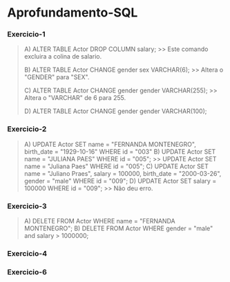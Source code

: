 # Aprofundamento-SQL

### Exercicio-1

>
> A) ALTER TABLE Actor DROP COLUMN salary; >> Este comando excluira a colina de salario.
>
> B) ALTER TABLE Actor CHANGE gender sex VARCHAR(6); >> Altera o "GENDER" para "SEX".
>
> C) ALTER TABLE Actor CHANGE gender gender VARCHAR(255); >> Altera o "VARCHAR" de 6 para 255.
>
> D) ALTER TABLE Actor CHANGE gender gender VARCHAR(100);
>

### Exercicio-2

>
> A) UPDATE Actor SET name = "FERNANDA MONTENEGRO", birth_date = "1929-10-16"  WHERE id = "003"
> B) UPDATE Actor SET name = "JULIANA PAES"  WHERE id = "005"; >> UPDATE Actor SET name = "Juliana Paes"  WHERE id = "005";
> C) UPDATE Actor SET name = "Juliano Praes", salary = 100000, birth_date = "2000-03-26", gender = "male"  WHERE id = "009";
> D) UPDATE Actor SET salary = 100000 WHERE id = "009"; >> Não deu erro.
>

### Exercicio-3

>
> A) DELETE FROM Actor WHERE name = "FERNANDA MONTENEGRO"; 
> B) DELETE FROM Actor WHERE gender = "male" and salary > 1000000;
>

### Exercicio-4
### Exercicio-6
